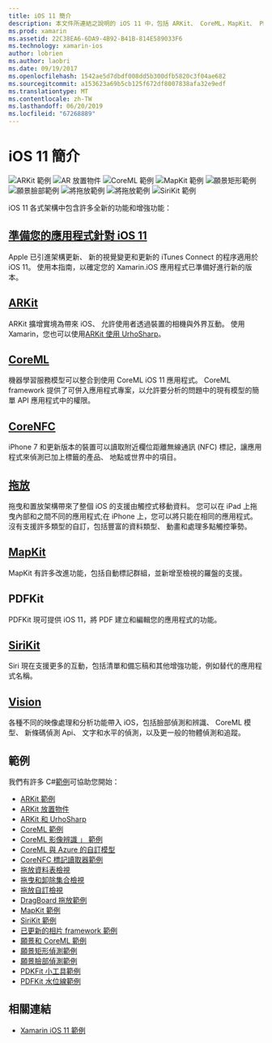 ```yaml
---
title: iOS 11 簡介
description: 本文件所連結之說明的 iOS 11 中，包括 ARKit、 CoreML，MapKit、 PDFKit、 SiriKit、 視覺架構中，等功能的各種指南。
ms.prod: xamarin
ms.assetid: 22C38EA6-6DA9-4B92-B41B-814E589033F6
ms.technology: xamarin-ios
author: lobrien
ms.author: laobri
ms.date: 09/19/2017
ms.openlocfilehash: 1542ae5d7dbdf008dd5b300dfb5820c3f04ae682
ms.sourcegitcommit: a153623a69b5cb125f672df8007838afa32e9edf
ms.translationtype: MT
ms.contentlocale: zh-TW
ms.lasthandoff: 06/20/2019
ms.locfileid: "67268889"
---
```

# <a name="introduction-to-ios-11"></a>iOS 11 簡介

![ARKit 範例](images/arkit.png) ![AR 放置物件](images/arkit2.png) ![CoreML 範例](images/coreml.png) ![MapKit 範例](images/mapkit.png) ![願景矩形範例](images/vision1.png) ![願景臉部範例](images/vision2.png) ![將拖放範例](images/drag-drop.png) ![將拖放範例](images/drag-drop2.png) ![SiriKit 範例](images/sirikit.png)

iOS 11 各式架構中包含許多全新的功能和增強功能：

## <a name="preparing-your-app-for-ios-11updating-your-appindexmd"></a>[準備您的應用程式針對 iOS 11](updating-your-app/index.md)

Apple 已引進架構更新、 新的視覺變更和更新的 iTunes Connect 的程序適用於 iOS 11。 使用本指南，以確定您的 Xamarin.iOS 應用程式已準備好進行新的版本。

## <a name="arkitarkitindexmd"></a>[ARKit](arkit/index.md)

ARKit 擴增實境為帶來 iOS、 允許使用者透過裝置的相機與外界互動。
使用 Xamarin，您也可以使用[ARKit 使用 UrhoSharp](arkit/urhosharp.md)。

## <a name="coremlcoremlmd"></a>[CoreML](coreml.md)

機器學習服務模型可以整合到使用 CoreML iOS 11 應用程式。 CoreML framework 提供了可併入應用程式專案，以允許要分析的問題中的現有模型的簡單 API 應用程式中的權限。

## <a name="corenfccorenfcmd"></a>[CoreNFC](corenfc.md)

iPhone 7 和更新版本的裝置可以讀取附近欄位距離無線通訊 (NFC) 標記，讓應用程式來偵測已加上標籤的產品、 地點或世界中的項目。

## <a name="drag-and-dropdrag-and-dropmd"></a>[拖放](drag-and-drop.md)

拖曳和置放架構帶來了整個 iOS 的支援由觸控式移動資料。 您可以在 iPad 上拖曳內部和之間不同的應用程式;在 iPhone 上，您可以將只能在相同的應用程式。 沒有支援許多類型的自訂，包括豐富的資料類型、 動畫和處理多點觸控筆勢。

## <a name="mapkitmapkitmd"></a>[MapKit](mapkit.md)

MapKit 有許多改進功能，包括自動標記群組，並新增至檢視的羅盤的支援。

## <a name="pdfkit"></a>PDFKit

PDFKit 現可提供 iOS 11，將 PDF 建立和編輯您的應用程式的功能。

## <a name="sirikitsirikitmd"></a>[SiriKit](sirikit.md)

Siri 現在支援更多的互動，包括清單和備忘稿和其他增強功能，例如替代的應用程式名稱。

## <a name="visionvisionmd"></a>[Vision](vision.md)

各種不同的映像處理和分析功能帶入 iOS，包括臉部偵測和辨識、 CoreML 模型、 新條碼偵測 Api、 文字和水平的偵測，以及更一般的物體偵測和追蹤。

## <a name="samples"></a>範例

我們有許多 C#[範例](https://developer.xamarin.com/samples/ios/iOS11/)可協助您開始：

* [ARKit 範例](https://developer.xamarin.com/samples/monotouch/ios11/ARKitSample/)
* [ARKit 放置物件](https://developer.xamarin.com/samples/monotouch/ios11/ARKitPlacingObjects/)
* [ARKit 和 UrhoSharp](arkit/urhosharp.md)
* [CoreML 範例](https://developer.xamarin.com/samples/monotouch/ios11/CoreML)
* [CoreML 影像辨識 」 範例](https://developer.xamarin.com/samples/monotouch/ios11/CoreMLImageRecognition)
* [CoreML 與 Azure 的自訂模型](https://developer.xamarin.com/samples/monotouch/ios11/CoreMLAzureModel)
* [CoreNFC 標記讀取器範例](https://developer.xamarin.com/samples/monotouch/ios11/NFCTagReader/)
* [拖放資料表檢視](https://developer.xamarin.com/samples/monotouch/ios11/DragAndDropTableView)
* [拖曳和卸除集合檢視](https://developer.xamarin.com/samples/monotouch/ios11/DragAndDropCollectionView)
* [拖放自訂檢視](https://developer.xamarin.com/samples/monotouch/ios11/DragAndDropCustomView)
* [DragBoard 拖放範例](https://developer.xamarin.com/samples/monotouch/ios11/DragAndDropDragBoard)
* [MapKit 範例](https://developer.xamarin.com/samples/monotouch/ios11/MapKitSample)
* [SiriKit 範例](https://developer.xamarin.com/samples/monotouch/ios11/SiriKitSample/)
* [已更新的相片 framework 範例](https://developer.xamarin.com/samples/monotouch/ios11/SamplePhotoApp/)
* [願景和 CoreML 範例](https://developer.xamarin.com/samples/monotouch/ios11/CoreMLVision)
* [願景矩形偵測範例](https://developer.xamarin.com/samples/monotouch/ios11/VisionRects)
* [願景臉部偵測範例](https://developer.xamarin.com/samples/monotouch/ios11/VisionFaces)
* [PDKFit 小工具範例](https://developer.xamarin.com/samples/monotouch/ios11/PDFAnnotationWidgetsAdvanced)
* [PDFKit 水位線範例](https://developer.xamarin.com/samples/monotouch/ios11/PDFDocumentWatermark)

## <a name="related-links"></a>相關連結

- [Xamarin iOS 11 範例](https://developer.xamarin.com/samples/ios/iOS11/)